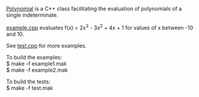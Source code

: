 <p>
<a href="https://www.storage-b.com/math-numerical-analysis/492">Polynomial</a> is a C++ class facilitating the evaluation of polynomials of a single indeterminate.
</p>
<p>
<a href="https://github.com/jachappell/Polynomial/blob/master/example.cpp">example.cpp</a> evaluates f(x) =  2x<sup>3</sup> - 3x<sup>2</sup> + 4x + 1 for values of x between -10 and 10. 
</p>
<p>
See <a href="https://github.com/jachappell/Polynomial/blob/master/test.cpp">test.cpp</a> for more examples.
</p>
<p>
To build the examples:<br />
$ make -f example1.mak<br />
$ make -f example2.mak
</p>
<p>
To build the tests:<br />
$ make -f test.mak
</p>
